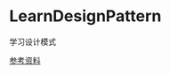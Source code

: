 # LearnDesignPattern
学习设计模式

[参考资料](https://github.com/ssbandjl/golang-design-pattern/tree/master/)
